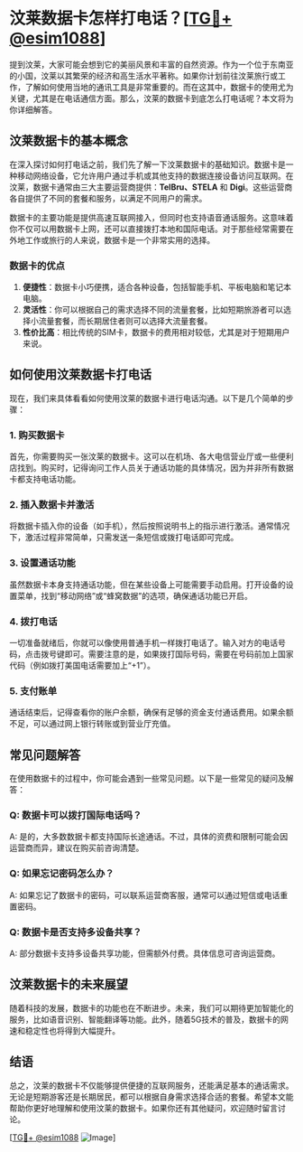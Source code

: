# 汶莱数据卡怎样打电话？[[TG💪+ @esim1088](https://t.me/s/esim1088)]

提到汶莱，大家可能会想到它的美丽风景和丰富的自然资源。作为一个位于东南亚的小国，汶莱以其繁荣的经济和高生活水平著称。如果你计划前往汶莱旅行或工作，了解如何使用当地的通讯工具是非常重要的。而在这其中，数据卡的使用尤为关键，尤其是在电话通信方面。那么，汶莱的数据卡到底怎么打电话呢？本文将为你详细解答。

## 汶莱数据卡的基本概念

在深入探讨如何打电话之前，我们先了解一下汶莱数据卡的基础知识。数据卡是一种移动网络设备，它允许用户通过手机或其他支持的数据连接设备访问互联网。在汶莱，数据卡通常由三大主要运营商提供：**TelBru、STELA** 和 **Digi**。这些运营商各自提供了不同的套餐和服务，以满足不同用户的需求。

数据卡的主要功能是提供高速互联网接入，但同时也支持语音通话服务。这意味着你不仅可以用数据卡上网，还可以直接拨打本地和国际电话。对于那些经常需要在外地工作或旅行的人来说，数据卡是一个非常实用的选择。

### 数据卡的优点

1. **便捷性**：数据卡小巧便携，适合各种设备，包括智能手机、平板电脑和笔记本电脑。
2. **灵活性**：你可以根据自己的需求选择不同的流量套餐，比如短期旅游者可以选择小流量套餐，而长期居住者则可以选择大流量套餐。
3. **性价比高**：相比传统的SIM卡，数据卡的费用相对较低，尤其是对于短期用户来说。

## 如何使用汶莱数据卡打电话

现在，我们来具体看看如何使用汶莱的数据卡进行电话沟通。以下是几个简单的步骤：

### 1. 购买数据卡

首先，你需要购买一张汶莱的数据卡。这可以在机场、各大电信营业厅或一些便利店找到。购买时，记得询问工作人员关于通话功能的具体情况，因为并非所有数据卡都支持电话功能。

### 2. 插入数据卡并激活

将数据卡插入你的设备（如手机），然后按照说明书上的指示进行激活。通常情况下，激活过程非常简单，只需发送一条短信或拨打电话即可完成。

### 3. 设置通话功能

虽然数据卡本身支持通话功能，但在某些设备上可能需要手动启用。打开设备的设置菜单，找到“移动网络”或“蜂窝数据”的选项，确保通话功能已开启。

### 4. 拨打电话

一切准备就绪后，你就可以像使用普通手机一样拨打电话了。输入对方的电话号码，点击拨号键即可。需要注意的是，如果拨打国际号码，需要在号码前加上国家代码（例如拨打美国电话需要加上“+1”）。

### 5. 支付账单

通话结束后，记得查看你的账户余额，确保有足够的资金支付通话费用。如果余额不足，可以通过网上银行转账或到营业厅充值。

## 常见问题解答

在使用数据卡的过程中，你可能会遇到一些常见问题。以下是一些常见的疑问及解答：

### Q: 数据卡可以拨打国际电话吗？

A: 是的，大多数数据卡都支持国际长途通话。不过，具体的资费和限制可能会因运营商而异，建议在购买前咨询清楚。

### Q: 如果忘记密码怎么办？

A: 如果忘记了数据卡的密码，可以联系运营商客服，通常可以通过短信或电话重置密码。

### Q: 数据卡是否支持多设备共享？

A: 部分数据卡支持多设备共享功能，但需额外付费。具体信息可咨询运营商。

## 汶莱数据卡的未来展望

随着科技的发展，数据卡的功能也在不断进步。未来，我们可以期待更加智能化的服务，比如语音识别、智能翻译等功能。此外，随着5G技术的普及，数据卡的网速和稳定性也将得到大幅提升。

## 结语

总之，汶莱的数据卡不仅能够提供便捷的互联网服务，还能满足基本的通话需求。无论是短期游客还是长期居民，都可以根据自身需求选择合适的套餐。希望本文能帮助你更好地理解和使用汶莱的数据卡。如果你还有其他疑问，欢迎随时留言讨论。

[[TG💪+ @esim1088](https://t.me/s/esim1088) ![Image](https://i.postimg.cc/4NQfJmqS/Snipaste-2025-05-13-00-14-12.png)]
